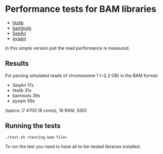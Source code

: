Performance tests for BAM libraries
=====================================

* [htslib](https://github.com/samtools/htslib)
* [bamtools](https://github.com/pezmaster31/bamtools)
* [SeqAn](https://github.com/seqan/seqan)
* [pysam](https://github.com/pysam-developers/pysam)

In this simple version just the read performance is measured.

Results
-------

For parsing simulated reads of chromosome 1 (~2.2 GB) in the BAM format:

- SeqAn 17s
- htslib 31s
- bamtools 39s
- pysam 59s

(specs: i7 4700 (8 cores), 16 RAM, SSD)

Running the tests
-----------------

```
./test.sh <testing-bam-file>
```

To run the test you need to have all to-be-tested libraries installed.
